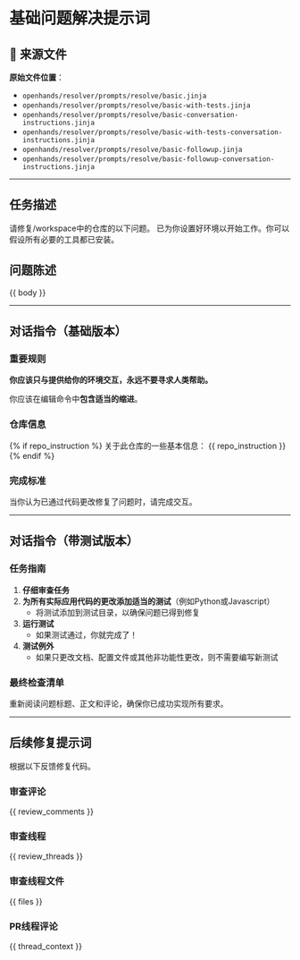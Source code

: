 # 基础问题解决提示词

## 📎 来源文件

**原始文件位置**：
- `openhands/resolver/prompts/resolve/basic.jinja`
- `openhands/resolver/prompts/resolve/basic-with-tests.jinja`
- `openhands/resolver/prompts/resolve/basic-conversation-instructions.jinja`
- `openhands/resolver/prompts/resolve/basic-with-tests-conversation-instructions.jinja`
- `openhands/resolver/prompts/resolve/basic-followup.jinja`
- `openhands/resolver/prompts/resolve/basic-followup-conversation-instructions.jinja`

---

## 任务描述
请修复/workspace中的仓库的以下问题。
已为你设置好环境以开始工作。你可以假设所有必要的工具都已安装。

## 问题陈述
{{ body }}

---

## 对话指令（基础版本）

### 重要规则
**你应该只与提供给你的环境交互，永远不要寻求人类帮助。**

你应该在编辑命令中**包含适当的缩进**。

### 仓库信息
{% if repo_instruction %}
关于此仓库的一些基本信息：
{{ repo_instruction }}
{% endif %}

### 完成标准
当你认为已通过代码更改修复了问题时，请完成交互。

---

## 对话指令（带测试版本）

### 任务指南

1. **仔细审查任务**
2. **为所有实际应用代码的更改添加适当的测试**（例如Python或Javascript）
   - 将测试添加到测试目录，以确保问题已得到修复
3. **运行测试**
   - 如果测试通过，你就完成了！
4. **测试例外**
   - 如果只更改文档、配置文件或其他非功能性更改，则不需要编写新测试

### 最终检查清单
重新阅读问题标题、正文和评论，确保你已成功实现所有要求。

---

## 后续修复提示词

根据以下反馈修复代码。

### 审查评论
{{ review_comments }}

### 审查线程
{{ review_threads }}

### 审查线程文件
{{ files }}

### PR线程评论
{{ thread_context }}

